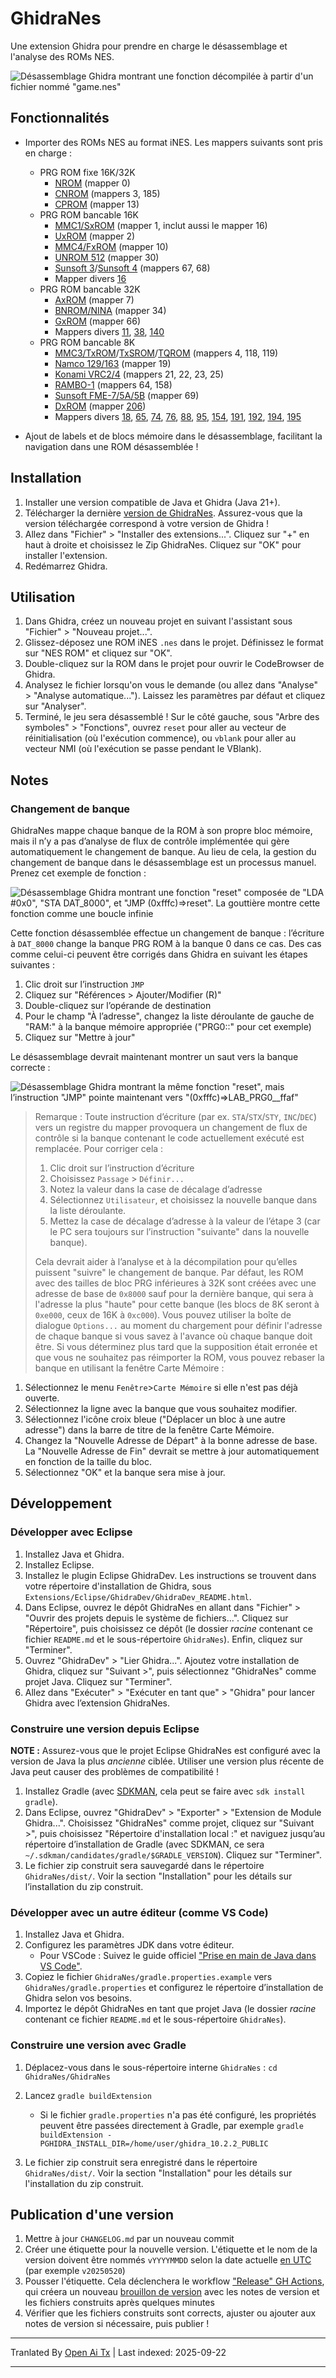 # GhidraNes

Une extension Ghidra pour prendre en charge le désassemblage et l'analyse des ROMs NES.

![Désassemblage Ghidra montrant une fonction décompilée à partir d'un fichier nommé "game.nes"](https://raw.githubusercontent.com/kylewlacy/GhidraNes/main/.github/screenshots/ghidra-nes.png)

## Fonctionnalités

- Importer des ROMs NES au format iNES. Les mappers suivants sont pris en charge :
    - PRG ROM fixe 16K/32K
        - [NROM](https://www.nesdev.org/wiki/NROM) (mapper 0)
        - [CNROM](https://www.nesdev.org/wiki/CNROM) (mappers 3, 185)
        - [CPROM](https://www.nesdev.org/wiki/CPROM) (mapper 13)
    - PRG ROM bancable 16K
        - [MMC1/SxROM](https://www.nesdev.org/wiki/MMC1) (mapper 1, inclut aussi le mapper 16)
        - [UxROM](https://www.nesdev.org/wiki/UxROM) (mapper 2)
        - [MMC4/FxROM](https://www.nesdev.org/wiki/MMC4) (mapper 10)
        - [UNROM 512](https://www.nesdev.org/wiki/UNROM_512) (mapper 30)
        - [Sunsoft 3](https://www.nesdev.org/wiki/INES_Mapper_067)/[Sunsoft 4](https://www.nesdev.org/wiki/INES_Mapper_068) (mappers 67, 68)
        - Mapper divers [16](https://www.nesdev.org/wiki/INES_Mapper_016)
    - PRG ROM bancable 32K
        - [AxROM](https://www.nesdev.org/wiki/AxROM) (mapper 7)
        - [BNROM/NINA](https://www.nesdev.org/wiki/INES_Mapper_034) (mapper 34)
        - [GxROM](https://www.nesdev.org/wiki/GxROM) (mapper 66)
        - Mappers divers [11](https://www.nesdev.org/wiki/Color_Dreams), [38](https://www.nesdev.org/wiki/INES_Mapper_038), [140](https://www.nesdev.org/wiki/INES_Mapper_140)
    - PRG ROM bancable 8K
        - [MMC3/TxROM](https://www.nesdev.org/wiki/MMC3)/[TxSROM](https://www.nesdev.org/wiki/INES_Mapper_118)/[TQROM](https://www.nesdev.org/wiki/INES_Mapper_119) (mappers 4, 118, 119)
        - [Namco 129/163](https://www.nesdev.org/wiki/INES_Mapper_019) (mapper 19)
        - [Konami VRC2/4](https://www.nesdev.org/wiki/VRC2_and_VRC4) (mappers 21, 22, 23, 25)
        - [RAMBO-1](https://www.nesdev.org/wiki/RAMBO-1) (mappers 64, 158)
        - [Sunsoft FME-7/5A/5B](https://www.nesdev.org/wiki/Sunsoft_FME-7) (mapper 69)
        - [DxROM](https://www.nesdev.org/wiki/DxROM) (mapper [206](https://www.nesdev.org/wiki/INES_Mapper_206))
        - Mappers divers [18](https://www.nesdev.org/wiki/INES_Mapper_018), [65](https://www.nesdev.org/wiki/INES_Mapper_065), [74](https://www.nesdev.org/wiki/INES_Mapper_074), [76](https://www.nesdev.org/wiki/INES_Mapper_076), [88](https://www.nesdev.org/wiki/INES_Mapper_088), [95](https://www.nesdev.org/wiki/INES_Mapper_095), [154](https://www.nesdev.org/wiki/INES_Mapper_154), [191](https://www.nesdev.org/wiki/INES_Mapper_191), [192](https://www.nesdev.org/wiki/INES_Mapper_192), [194](https://www.nesdev.org/wiki/INES_Mapper_194), [195](https://www.nesdev.org/wiki/INES_Mapper_195)

- Ajout de labels et de blocs mémoire dans le désassemblage, facilitant la navigation dans une ROM désassemblée !

## Installation

1. Installer une version compatible de Java et Ghidra (Java 21+).
2. Télécharger la dernière [version de GhidraNes](https://github.com/kylewlacy/GhidraNes/releases). Assurez-vous que la version téléchargée correspond à votre version de Ghidra !
3. Allez dans "Fichier" > "Installer des extensions...". Cliquez sur "+" en haut à droite et choisissez le Zip GhidraNes. Cliquez sur "OK" pour installer l'extension.
4. Redémarrez Ghidra.

## Utilisation

1. Dans Ghidra, créez un nouveau projet en suivant l'assistant sous "Fichier" > "Nouveau projet...".
2. Glissez-déposez une ROM iNES `.nes` dans le projet. Définissez le format sur "NES ROM" et cliquez sur "OK".
3. Double-cliquez sur la ROM dans le projet pour ouvrir le CodeBrowser de Ghidra.
4. Analysez le fichier lorsqu'on vous le demande (ou allez dans "Analyse" > "Analyse automatique..."). Laissez les paramètres par défaut et cliquez sur "Analyser".
5. Terminé, le jeu sera désassemblé ! Sur le côté gauche, sous "Arbre des symboles" > "Fonctions", ouvrez `reset` pour aller au vecteur de réinitialisation (où l'exécution commence), ou `vblank` pour aller au vecteur NMI (où l'exécution se passe pendant le VBlank).

## Notes

### Changement de banque

GhidraNes mappe chaque banque de la ROM à son propre bloc mémoire, mais il n’y a pas d’analyse de flux de contrôle implémentée qui gère automatiquement le changement de banque. Au lieu de cela, la gestion du changement de banque dans le désassemblage est un processus manuel. Prenez cet exemple de fonction :

![Désassemblage Ghidra montrant une fonction "reset" composée de "LDA #0x0", "STA DAT_8000", et "JMP (0xfffc)=>reset". La gouttière montre cette fonction comme une boucle infinie](https://raw.githubusercontent.com/kylewlacy/GhidraNes/main/.github/screenshots/bank-switching-broken.png)

Cette fonction désassemblée effectue un changement de banque : l’écriture à `DAT_8000` change la banque PRG ROM à la banque 0 dans ce cas. Des cas comme celui-ci peuvent être corrigés dans Ghidra en suivant les étapes suivantes :

1. Clic droit sur l’instruction `JMP`
2. Cliquez sur "Références > Ajouter/Modifier (R)"
3. Double-cliquez sur l’opérande de destination
4. Pour le champ "À l’adresse", changez la liste déroulante de gauche de "RAM:" à la banque mémoire appropriée ("PRG0::" pour cet exemple)
5. Cliquez sur "Mettre à jour"

Le désassemblage devrait maintenant montrer un saut vers la banque correcte :

![Désassemblage Ghidra montrant la même fonction "reset", mais l’instruction "JMP" pointe maintenant vers "(0xfffc)=>LAB_PRG0__ffaf"](https://raw.githubusercontent.com/kylewlacy/GhidraNes/main/.github/screenshots/bank-switching-fixed.png)

> Remarque : Toute instruction d’écriture (par ex. `STA`/`STX`/`STY`, `INC`/`DEC`) vers un registre du mapper provoquera un changement de flux de contrôle si la banque contenant le code actuellement exécuté est remplacée. Pour corriger cela :
>
> 1. Clic droit sur l’instruction d’écriture
> 2. Choisissez `Passage` > `Définir...`
> 3. Notez la valeur dans la case de décalage d’adresse
> 4. Sélectionnez `Utilisateur`, et choisissez la nouvelle banque dans la liste déroulante.
> 5. Mettez la case de décalage d’adresse à la valeur de l’étape 3 (car le PC sera toujours sur l’instruction "suivante" dans la nouvelle banque).
>
> Cela devrait aider à l’analyse et à la décompilation pour qu’elles puissent "suivre" le changement de banque.
Par défaut, les ROM avec des tailles de bloc PRG inférieures à 32K sont créées avec une adresse de base de `0x8000` sauf pour la dernière banque, qui sera à l'adresse la plus "haute" pour cette banque (les blocs de 8K seront à `0xe000`, ceux de 16K à `0xc000`).  Vous pouvez utiliser la boîte de dialogue `Options...` au moment du chargement pour définir l'adresse de chaque banque si vous savez à l'avance où chaque banque doit être.  Si vous déterminez plus tard que la supposition était erronée et que vous ne souhaitez pas réimporter la ROM, vous pouvez rebaser la banque en utilisant la fenêtre Carte Mémoire :

1. Sélectionnez le menu `Fenêtre`>`Carte Mémoire` si elle n'est pas déjà ouverte.
2. Sélectionnez la ligne avec la banque que vous souhaitez modifier.
3. Sélectionnez l'icône croix bleue ("Déplacer un bloc à une autre adresse") dans la barre de titre de la fenêtre Carte Mémoire.
4. Changez la "Nouvelle Adresse de Départ" à la bonne adresse de base. La "Nouvelle Adresse de Fin" devrait se mettre à jour automatiquement en fonction de la taille du bloc.
5. Sélectionnez "OK" et la banque sera mise à jour.

## Développement

### Développer avec Eclipse

1. Installez Java et Ghidra.
2. Installez Eclipse.
3. Installez le plugin Eclipse GhidraDev. Les instructions se trouvent dans votre répertoire d'installation de Ghidra, sous `Extensions/Eclipse/GhidraDev/GhidraDev_README.html`.
4. Dans Eclipse, ouvrez le dépôt GhidraNes en allant dans "Fichier" > "Ouvrir des projets depuis le système de fichiers...". Cliquez sur "Répertoire", puis choisissez ce dépôt (le dossier _racine_ contenant ce fichier `README.md` et le sous-répertoire `GhidraNes`). Enfin, cliquez sur "Terminer".
5. Ouvrez "GhidraDev" > "Lier Ghidra...". Ajoutez votre installation de Ghidra, cliquez sur "Suivant >", puis sélectionnez "GhidraNes" comme projet Java. Cliquez sur "Terminer".
6. Allez dans "Exécuter" > "Exécuter en tant que" > "Ghidra" pour lancer Ghidra avec l’extension GhidraNes.

### Construire une version depuis Eclipse

**NOTE :** Assurez-vous que le projet Eclipse GhidraNes est configuré avec la version de Java la plus _ancienne_ ciblée. Utiliser une version plus récente de Java peut causer des problèmes de compatibilité !

1. Installez Gradle (avec [SDKMAN](https://sdkman.io/), cela peut se faire avec `sdk install gradle`).
2. Dans Eclipse, ouvrez "GhidraDev" > "Exporter" > "Extension de Module Ghidra...". Choisissez "GhidraNes" comme projet, cliquez sur "Suivant >", puis choisissez "Répertoire d'installation local :" et naviguez jusqu’au répertoire d’installation de Gradle (avec SDKMAN, ce sera `~/.sdkman/candidates/gradle/$GRADLE_VERSION`). Cliquez sur "Terminer".
3. Le fichier zip construit sera sauvegardé dans le répertoire `GhidraNes/dist/`. Voir la section "Installation" pour les détails sur l’installation du zip construit.

### Développer avec un autre éditeur (comme VS Code)

1. Installez Java et Ghidra.
2. Configurez les paramètres JDK dans votre éditeur.
    - Pour VSCode : Suivez le guide officiel ["Prise en main de Java dans VS Code"](https://code.visualstudio.com/docs/java/java-tutorial).
3. Copiez le fichier `GhidraNes/gradle.properties.example` vers `GhidraNes/gradle.properties` et configurez le répertoire d’installation de Ghidra selon vos besoins.
4. Importez le dépôt GhidraNes en tant que projet Java (le dossier _racine_ contenant ce fichier `README.md` et le sous-répertoire `GhidraNes`).

### Construire une version avec Gradle

1. Déplacez-vous dans le sous-répertoire interne `GhidraNes` : `cd GhidraNes/GhidraNes`
2. Lancez `gradle buildExtension`

    - Si le fichier `gradle.properties` n'a pas été configuré, les propriétés peuvent être passées directement à Gradle, par exemple `gradle buildExtension -PGHIDRA_INSTALL_DIR=/home/user/ghidra_10.2.2_PUBLIC`
3. Le fichier zip construit sera enregistré dans le répertoire `GhidraNes/dist/`. Voir la section "Installation" pour les détails sur l'installation du zip construit.

## Publication d'une version

1. Mettre à jour `CHANGELOG.md` par un nouveau commit
2. Créer une étiquette pour la nouvelle version. L'étiquette et le nom de la version doivent être nommés `vYYYYMMDD` selon la date actuelle [en UTC](https://www.utctime.net/) (par exemple `v20250520`)
3. Pousser l'étiquette. Cela déclenchera le workflow ["Release" GH Actions](https://github.com/kylewlacy/GhidraNes/actions/workflows/release.yml), qui créera un nouveau [brouillon de version](https://github.com/kylewlacy/GhidraNes/releases) avec les notes de version et les fichiers construits après quelques minutes
4. Vérifier que les fichiers construits sont corrects, ajuster ou ajouter aux notes de version si nécessaire, puis publier !


---

Tranlated By [Open Ai Tx](https://github.com/OpenAiTx/OpenAiTx) | Last indexed: 2025-09-22

---